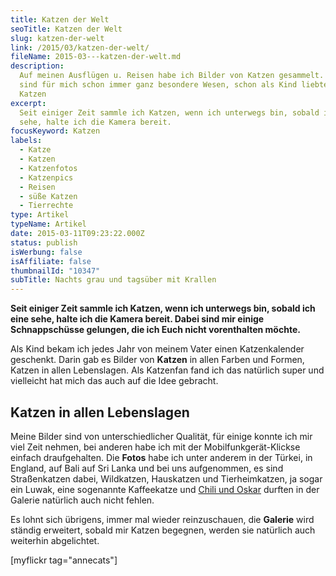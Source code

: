 ```yaml
---
title: Katzen der Welt
seoTitle: Katzen der Welt
slug: katzen-der-welt
link: /2015/03/katzen-der-welt/
fileName: 2015-03---katzen-der-welt.md
description:
  Auf meinen Ausflügen u. Reisen habe ich Bilder von Katzen gesammelt. Katzen
  sind für mich schon immer ganz besondere Wesen, schon als Kind liebte ich
  Katzen
excerpt:
  Seit einiger Zeit sammle ich Katzen, wenn ich unterwegs bin, sobald ich eine
  sehe, halte ich die Kamera bereit.
focusKeyword: Katzen
labels:
  - Katze
  - Katzen
  - Katzenfotos
  - Katzenpics
  - Reisen
  - süße Katzen
  - Tierrechte
type: Artikel
typeName: Artikel
date: 2015-03-11T09:23:22.000Z
status: publish
isWerbung: false
isAffiliate: false
thumbnailId: "10347"
subTitle: Nachts grau und tagsüber mit Krallen
---
```


<strong>Seit einiger Zeit sammle ich Katzen, wenn ich unterwegs bin, sobald ich
eine sehe, halte ich die Kamera bereit. Dabei sind mir einige Schnappschüsse
gelungen, die ich Euch nicht vorenthalten möchte.</strong>

Als Kind bekam ich jedes Jahr von meinem Vater einen Katzenkalender geschenkt.
Darin gab es Bilder von <strong>Katzen</strong> in allen Farben und Formen,
Katzen in allen Lebenslagen. Als Katzenfan fand ich das natürlich super und
vielleicht hat mich das auch auf die Idee gebracht.

## Katzen in allen Lebenslagen

Meine Bilder sind von unterschiedlicher Qualität, für einige konnte ich mir viel
Zeit nehmen, bei anderen habe ich mit der Mobilfunkgerät-Klickse einfach
draufgehalten. Die <strong>Fotos</strong> habe ich unter anderem in der Türkei,
in England, auf Bali auf Sri Lanka und bei uns aufgenommen, es sind
Straßenkatzen dabei, Wildkatzen, Hauskatzen und Tierheimkatzen, ja sogar ein
Luwak, eine sogenannte Kaffeekatze und
<a title="Ode an den Kater" href="http://cardamonchai.aithir.de/2012/08/ode-an-den-kater/">Chili
und Oskar</a> durften in der Galerie natürlich auch nicht fehlen.

Es lohnt sich übrigens, immer mal wieder reinzuschauen, die
<strong>Galerie</strong> wird ständig erweitert, sobald mir Katzen begegnen,
werden sie natürlich auch weiterhin abgelichtet.

[myflickr tag="annecats"]
